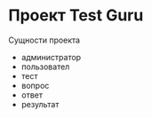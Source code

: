 # Проект Test Guru
Сущности проекта
- администратор
- пользовател
- тест
- вопрос
- ответ
- результат

